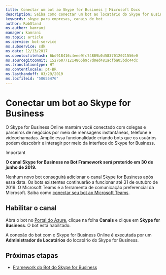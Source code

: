 ```yaml
---
title: Conectar um bot ao Skype for Business | Microsoft Docs
description: Saiba como conectar um bot ao locatário do Skype for Business.
keywords: skype para empresas, canais de bot
author: RobStand
ms.author: kamrani
manager: kamrani
ms.topic: article
ms.service: bot-service
ms.subservice: sdk
ms.date: 12/13/2017
ms.openlocfilehash: 6bd918416c4eee9fc74809b0d5837012021556e0
ms.sourcegitcommit: 152760771214865b9c7d0ed481acfba05bdc44dc
ms.translationtype: HT
ms.contentlocale: pt-BR
ms.lasthandoff: 03/29/2019
ms.locfileid: "58655476"
---
```

# <a name="connect-a-bot-to-skype-for-business"></a>Conectar um bot ao Skype for Business

O Skype for Business Online mantém você conectado com colegas e parceiros de negócios por meio de mensagens instantâneas, telefone e videochamadas. Amplie essa funcionalidade criando bots que os usuários podem descobrir e interagir por meio da interface do Skype for Business.

> [!IMPORTANT]
> **O canal Skype for Business no Bot Framework será preterido em 30 de junho de 2019.**
> 
> Nenhum novo bot conseguirá adicionar o canal Skype for Business após essa data.  Os bots existentes continuarão a funcionar até 31 de outubro de 2019. O Microsoft Teams é a ferramenta de comunicação preferencial da Microsoft.  Saiba como [conectar seu bot ao Microsoft Teams](https://msdn.microsoft.com/en-us/microsoft-teams/bots).

## <a name="enable-the-channel"></a>Habilitar o canal

Abra o bot no [Portal do Azure](https://portal.azure.com/), clique na folha **Canais** e clique em **Skype for Business**. O bot está habilitado. 

A conexão do bot com o Skype for Business Online é executada por um **Administrador de Locatários** do locatário do Skype for Business.

## <a name="next-steps"></a>Próximas etapas
* [Framework do Bot do Skype for Business](https://msdn.microsoft.com/en-us/skype/Skype-For-Business-Bot-Framework/docs/overview)







